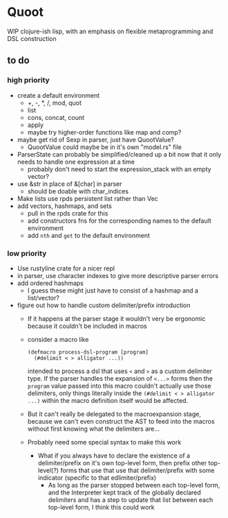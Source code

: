 # Quoot
WIP clojure-ish lisp, with an emphasis on flexible metaprogramming and DSL construction

## to do
### high priority
* create a default environment
  * +, -, *, /, mod, quot
  * list
  * cons, concat, count
  * apply
  * maybe try higher-order functions like map and comp?
* maybe get rid of Sexp in parser, just have QuootValue?
  * QuootValue could maybe be in it's own "model.rs" file
* ParserState can probably be simplified/cleaned up a bit now that it only needs to handle one expression at a time
  * probably don't need to start the expression_stack with an empty vector?
* use &str in place of &[char] in parser
  * should be doable with char_indices
* Make lists use rpds persistent list rather than Vec
* add vectors, hashmaps, and sets
  * pull in the rpds crate for this
  * add constructors fns for the corresponding names to the default environment
  * add `nth` and `get` to the default environment

### low priority
* Use rustyline crate for a nicer repl
* in parser, use character indexes to give more descriptive parser errors
* add ordered hashmaps
  * I guess these might just have to consist of a hashmap and a list/vector?
* figure out how to handle custom delimiter/prefix introduction
  * If it happens at the parser stage it wouldn't very be ergonomic because it couldn't be included in macros
   * consider a macro like 

      ```
      (defmacro process-dsl-program [program]
        (#delimit < > alligator ...))
      ```
    
      intended to process a dsl that uses `<` and `>` as a custom delimiter type. If the parser handles the expansion of `<...>` forms then the `program` value passed into this macro couldn't actually use those delimiters, only things literally inside the `(#delimit < > alligator ...)` within the macro definition itself would be affected.
  * But it can't really be delegated to the macroexpansion stage, because we can't even construct the AST to feed into the macros without first knowing what the delimiters are...
  * Probably need some special syntax to make this work
    * What if you always have to declare the existence of a delimiter/prefix on it's own top-level form, then prefix other top-level(?) forms that use that use that delimiter/prefix with some indicator (specific to that edlimiter/prefix)
      * As long as the parser stopped between each top-level form, and the Interpreter kept track of the globally declared delimiters and has a step to update that list between each top-level form, I think this could work